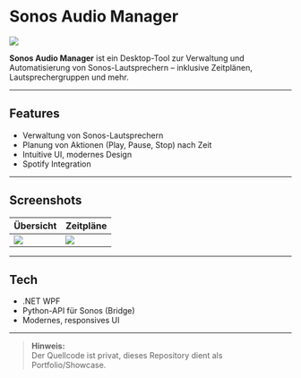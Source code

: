 # Sonos Audio Manager

![](logo.png)

**Sonos Audio Manager** ist ein Desktop-Tool zur Verwaltung und Automatisierung von Sonos-Lautsprechern – inklusive Zeitplänen, Lautsprechergruppen und mehr.

---

## Features

- Verwaltung von Sonos-Lautsprechern
- Planung von Aktionen (Play, Pause, Stop) nach Zeit
- Intuitive UI, modernes Design
- Spotify Integration

---

## Screenshots

| Übersicht          | Zeitpläne           |
|--------------------|---------------------|
| ![](screenshot1.png) | ![](screenshot2.png) |

---

## Tech

- .NET WPF
- Python-API für Sonos (Bridge)
- Modernes, responsives UI

---

> **Hinweis:**  
> Der Quellcode ist privat, dieses Repository dient als Portfolio/Showcase.
